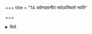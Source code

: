 +++
title = "14 अग्रेणाहवनीयं रथोऽवस्थितो भवति"

+++

<details><summary>थिते</summary>

14. In front of the Āhavanīya, a chariot is situated.  
</details>
